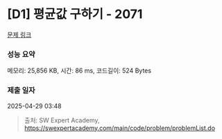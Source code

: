 # [D1] 평균값 구하기 - 2071 

[문제 링크](https://swexpertacademy.com/main/code/problem/problemDetail.do?contestProbId=AV5QRnJqA5cDFAUq) 

### 성능 요약

메모리: 25,856 KB, 시간: 86 ms, 코드길이: 524 Bytes

### 제출 일자

2025-04-29 03:48



> 출처: SW Expert Academy, https://swexpertacademy.com/main/code/problem/problemList.do